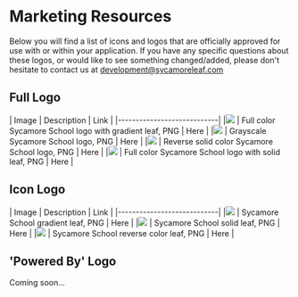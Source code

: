 # Marketing Resources

Below you will find a list of icons and logos that are officially approved for use with or within your application. If you have any specific questions about these logos, or would like to see something changed/added, please don't hesitate to contact us at development@sycamoreleaf.com

## Full Logo

| Image | Description | Link |
|----------------------------|
|<img src="http://api.sycamoresupport.com/userfiles/529/2232/ckfinder/images/SycamoreSchoolLogoGradient_Small.png?dc=201410142013-5"> | Full color Sycamore School logo with gradient leaf, PNG | Here |
|<img src="http://api.sycamoresupport.com/userfiles/529/2232/ckfinder/images/SycamoreSchoolLogoGreyscale_Small.png?dc=201410142014-5"> | Grayscale Sycamore School logo, PNG | Here |
|<img src="http://api.sycamoresupport.com/userfiles/529/2232/ckfinder/images/SycamoreSchoolLogoReverse_Small.png?dc=201410142014-4"> | Reverse solid color Sycamore School logo, PNG | Here |
|<img src="http://api.sycamoresupport.com/userfiles/529/2232/ckfinder/images/SycamoreSchoolLogoSolid_small.png?dc=201410142014-5"> | Full color Sycamore School logo with solid leaf, PNG | Here |

## Icon Logo
| Image | Description | Link |
|----------------------------|
|<img src="http://api.sycamoresupport.com/userfiles/529/2232/ckfinder/images/SycamoreSchoolLeafGradient_Small.png?dc=201410142041-3"> | Sycamore School gradient leaf, PNG | Here |
|<img src="http://api.sycamoresupport.com/userfiles/529/2232/ckfinder/images/SycamoreSchoolLeafSolid_Small.png?dc=201410142041-2"> | Sycamore School solid leaf, PNG | Here |
|<img src="http://api.sycamoresupport.com/userfiles/529/2232/ckfinder/images/SycamoreSchoolLeafReverse_Small.png?dc=201410142041-3"> | Sycamore School reverse color leaf, PNG | Here |

## 'Powered By' Logo
Coming soon...
